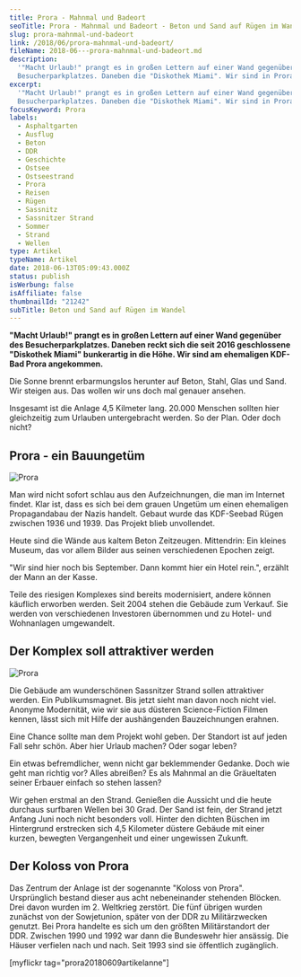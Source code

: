 ```yaml
---
title: Prora - Mahnmal und Badeort
seoTitle: Prora - Mahnmal und Badeort - Beton und Sand auf Rügen im Wandel
slug: prora-mahnmal-und-badeort
link: /2018/06/prora-mahnmal-und-badeort/
fileName: 2018-06---prora-mahnmal-und-badeort.md
description:
  '"Macht Urlaub!" prangt es in großen Lettern auf einer Wand gegenüber des
  Besucherparkplatzes. Daneben die "Diskothek Miami". Wir sind in Prora.'
excerpt:
  '"Macht Urlaub!" prangt es in großen Lettern auf einer Wand gegenüber des
  Besucherparkplatzes. Daneben die "Diskothek Miami". Wir sind in Prora.'
focusKeyword: Prora
labels:
  - Asphaltgarten
  - Ausflug
  - Beton
  - DDR
  - Geschichte
  - Ostsee
  - Ostseestrand
  - Prora
  - Reisen
  - Rügen
  - Sassnitz
  - Sassnitzer Strand
  - Sommer
  - Strand
  - Wellen
type: Artikel
typeName: Artikel
date: 2018-06-13T05:09:43.000Z
status: publish
isWerbung: false
isAffiliate: false
thumbnailId: "21242"
subTitle: Beton und Sand auf Rügen im Wandel
---
```


<strong>"Macht Urlaub!" prangt es in großen Lettern auf einer Wand gegenüber des
Besucherparkplatzes. Daneben reckt sich die seit 2016 geschlossene "Diskothek
Miami" bunkerartig in die Höhe. Wir sind am ehemaligen KDF-Bad Prora
angekommen.</strong>

Die Sonne brennt erbarmungslos herunter auf Beton, Stahl, Glas und Sand. Wir
steigen aus. Das wollen wir uns doch mal genauer ansehen.

Insgesamt ist die Anlage 4,5 Kilmeter lang. 20.000 Menschen sollten hier
gleichzeitig zum Urlauben untergebracht werden. So der Plan. Oder doch nicht?

## Prora - ein Bauungetüm

![Prora](http://cardamonchai.com/wp-content/uploads/2018/06/42011913974_90feb1c623_z-400x300.jpg)

Man wird nicht sofort schlau aus den Aufzeichnungen, die man im Internet findet.
Klar ist, dass es sich bei dem grauen Ungetüm um einen ehemaligen Propagandabau
der Nazis handelt. Gebaut wurde das KDF-Seebad Rügen zwischen 1936 und 1939. Das
Projekt blieb unvollendet.

Heute sind die Wände aus kaltem Beton Zeitzeugen. Mittendrin: Ein kleines
Museum, das vor allem Bilder aus seinen verschiedenen Epochen zeigt.

"Wir sind hier noch bis September. Dann kommt hier ein Hotel rein.", erzählt der
Mann an der Kasse.

Teile des riesigen Komplexes sind bereits modernisiert, andere können käuflich
erworben werden. Seit 2004 stehen die Gebäude zum Verkauf. Sie werden von
verschiedenen Investoren übernommen und zu Hotel- und Wohnanlagen umgewandelt.

## Der Komplex soll attraktiver werden

![Prora](http://cardamonchai.com/wp-content/uploads/2018/06/41829888405_93d7a8cff2_z-400x300.jpg)

Die Gebäude am wunderschönen Sassnitzer Strand sollen attraktiver werden. Ein
Publikumsmagnet. Bis jetzt sieht man davon noch nicht viel. Anonyme Modernität,
wie wir sie aus düsteren Science-Fiction Filmen kennen, lässt sich mit Hilfe der
aushängenden Bauzeichnungen erahnen.

Eine Chance sollte man dem Projekt wohl geben. Der Standort ist auf jeden Fall
sehr schön. Aber hier Urlaub machen? Oder sogar leben?

Ein etwas befremdlicher, wenn nicht gar beklemmender Gedanke. Doch wie geht man
richtig vor? Alles abreißen? Es als Mahnmal an die Gräueltaten seiner Erbauer
einfach so stehen lassen?

Wir gehen erstmal an den Strand. Genießen die Aussicht und die heute durchaus
surfbaren Wellen bei 30 Grad. Der Sand ist fein, der Strand jetzt Anfang Juni
noch nicht besonders voll. Hinter den dichten Büschen im Hintergrund erstrecken
sich 4,5 Kilometer düstere Gebäude mit einer kurzen, bewegten Vergangenheit und
einer ungewissen Zukunft.

## Der Koloss von Prora

Das Zentrum der Anlage ist der sogenannte "Koloss von Prora". Ursprünglich
bestand dieser aus acht nebeneinander stehenden Blöcken. Drei davon wurden im 2.
Weltkrieg zerstört. Die fünf übrigen wurden zunächst von der Sowjetunion, später
von der DDR zu Militärzwecken genutzt. Bei Prora handelte es sich um den größten
Militärstandort der DDR. Zwischen 1990 und 1992 war dann die Bundeswehr hier
ansässig. Die Häuser verfielen nach und nach. Seit 1993 sind sie öffentlich
zugänglich.

[myflickr tag="prora20180609artikelanne"]
